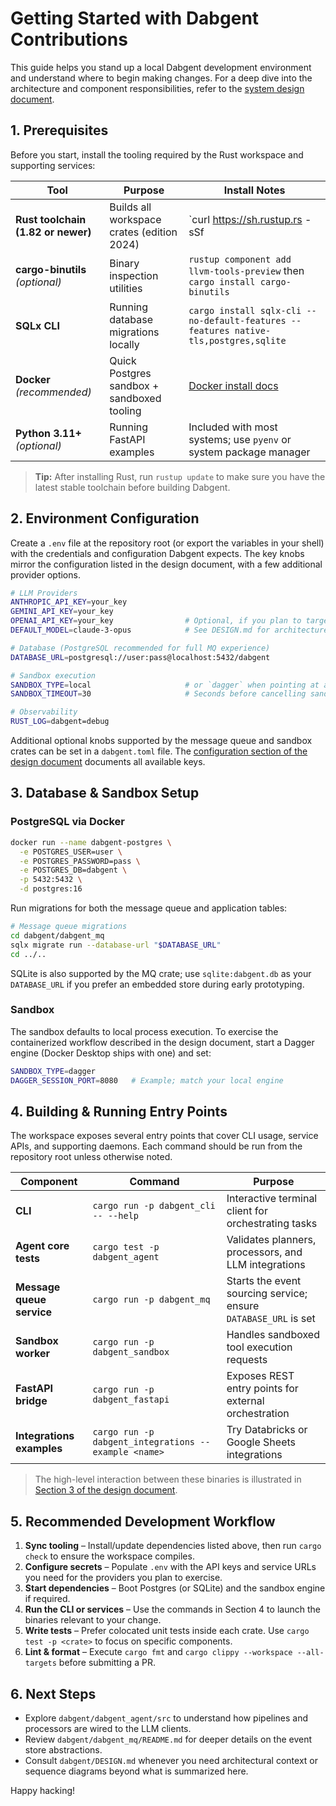 # Getting Started with Dabgent Contributions

This guide helps you stand up a local Dabgent development environment and understand where to begin making changes. For a deep dive into the architecture and component responsibilities, refer to the [system design document](../DESIGN.md).

## 1. Prerequisites

Before you start, install the tooling required by the Rust workspace and supporting services:

| Tool | Purpose | Install Notes |
| --- | --- | --- |
| **Rust toolchain (1.82 or newer)** | Builds all workspace crates (edition 2024) | `curl https://sh.rustup.rs -sSf | sh`, then `rustup default stable` |
| **cargo-binutils** *(optional)* | Binary inspection utilities | `rustup component add llvm-tools-preview` then `cargo install cargo-binutils` |
| **SQLx CLI** | Running database migrations locally | `cargo install sqlx-cli --no-default-features --features native-tls,postgres,sqlite` |
| **Docker** *(recommended)* | Quick Postgres sandbox + sandboxed tooling | [Docker install docs](https://docs.docker.com/get-docker/) |
| **Python 3.11+** *(optional)* | Running FastAPI examples | Included with most systems; use `pyenv` or system package manager |

> **Tip:** After installing Rust, run `rustup update` to make sure you have the latest stable toolchain before building Dabgent.

## 2. Environment Configuration

Create a `.env` file at the repository root (or export the variables in your shell) with the credentials and configuration Dabgent expects. The key knobs mirror the configuration listed in the design document, with a few additional provider options.

```bash
# LLM Providers
ANTHROPIC_API_KEY=your_key
GEMINI_API_KEY=your_key
OPENAI_API_KEY=your_key                # Optional, if you plan to target OpenAI-compatible endpoints
DEFAULT_MODEL=claude-3-opus            # See DESIGN.md for architecture context

# Database (PostgreSQL recommended for full MQ experience)
DATABASE_URL=postgresql://user:pass@localhost:5432/dabgent

# Sandbox execution
SANDBOX_TYPE=local                     # or `dagger` when pointing at a Dagger engine
SANDBOX_TIMEOUT=30                     # Seconds before cancelling sandboxed jobs

# Observability
RUST_LOG=dabgent=debug
```

Additional optional knobs supported by the message queue and sandbox crates can be set in a `dabgent.toml` file. The [configuration section of the design document](../DESIGN.md#7-configuration) documents all available keys.

## 3. Database & Sandbox Setup

### PostgreSQL via Docker

```bash
docker run --name dabgent-postgres \
  -e POSTGRES_USER=user \
  -e POSTGRES_PASSWORD=pass \
  -e POSTGRES_DB=dabgent \
  -p 5432:5432 \
  -d postgres:16
```

Run migrations for both the message queue and application tables:

```bash
# Message queue migrations
cd dabgent/dabgent_mq
sqlx migrate run --database-url "$DATABASE_URL"
cd ../..
```

SQLite is also supported by the MQ crate; use `sqlite:dabgent.db` as your `DATABASE_URL` if you prefer an embedded store during early prototyping.

### Sandbox

The sandbox defaults to local process execution. To exercise the containerized workflow described in the design document, start a Dagger engine (Docker Desktop ships with one) and set:

```bash
SANDBOX_TYPE=dagger
DAGGER_SESSION_PORT=8080   # Example; match your local engine
```

## 4. Building & Running Entry Points

The workspace exposes several entry points that cover CLI usage, service APIs, and supporting daemons. Each command should be run from the repository root unless otherwise noted.

| Component | Command | Purpose |
| --- | --- | --- |
| **CLI** | `cargo run -p dabgent_cli -- --help` | Interactive terminal client for orchestrating tasks |
| **Agent core tests** | `cargo test -p dabgent_agent` | Validates planners, processors, and LLM integrations |
| **Message queue service** | `cargo run -p dabgent_mq` | Starts the event sourcing service; ensure `DATABASE_URL` is set |
| **Sandbox worker** | `cargo run -p dabgent_sandbox` | Handles sandboxed tool execution requests |
| **FastAPI bridge** | `cargo run -p dabgent_fastapi` | Exposes REST entry points for external orchestration |
| **Integrations examples** | `cargo run -p dabgent_integrations --example <name>` | Try Databricks or Google Sheets integrations |

> The high-level interaction between these binaries is illustrated in [Section 3 of the design document](../DESIGN.md#3-core-components-design).

## 5. Recommended Development Workflow

1. **Sync tooling** – Install/update dependencies listed above, then run `cargo check` to ensure the workspace compiles.
2. **Configure secrets** – Populate `.env` with the API keys and service URLs you need for the providers you plan to exercise.
3. **Start dependencies** – Boot Postgres (or SQLite) and the sandbox engine if required.
4. **Run the CLI or services** – Use the commands in Section 4 to launch the binaries relevant to your change.
5. **Write tests** – Prefer colocated unit tests inside each crate. Use `cargo test -p <crate>` to focus on specific components.
6. **Lint & format** – Execute `cargo fmt` and `cargo clippy --workspace --all-targets` before submitting a PR.

## 6. Next Steps

- Explore `dabgent/dabgent_agent/src` to understand how pipelines and processors are wired to the LLM clients.
- Review `dabgent/dabgent_mq/README.md` for deeper details on the event store abstractions.
- Consult `dabgent/DESIGN.md` whenever you need architectural context or sequence diagrams beyond what is summarized here.

Happy hacking!
